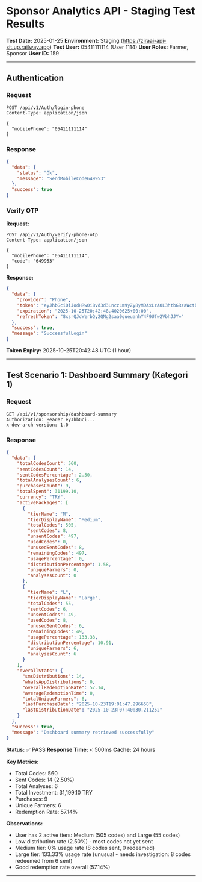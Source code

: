 # Sponsor Analytics API - Staging Test Results

**Test Date:** 2025-01-25
**Environment:** Staging (https://ziraai-api-sit.up.railway.app)
**Test User:** 05411111114 (User 1114)
**User Roles:** Farmer, Sponsor
**User ID:** 159

---

## Authentication

### Request
```http
POST /api/v1/Auth/login-phone
Content-Type: application/json

{
  "mobilePhone": "05411111114"
}
```

### Response
```json
{
  "data": {
    "status": "Ok",
    "message": "SendMobileCode649953"
  },
  "success": true
}
```

### Verify OTP

**Request:**
```http
POST /api/v1/Auth/verify-phone-otp
Content-Type: application/json

{
  "mobilePhone": "05411111114",
  "code": "649953"
}
```

**Response:**
```json
{
  "data": {
    "provider": "Phone",
    "token": "eyJhbGciOiJodHRwOi8vd3d3LnczLm9yZy8yMDAxLzA0L3htbGRzaWctbW9yZSNobWFjLXNoYTI1NiIsInR5cCI6IkpXVCJ9.eyJodHRwOi8vc2NoZW1hcy54bWxzb2FwLm9yZy93cy8yMDA1LzA1L2lkZW50aXR5L2NsYWltcy9uYW1laWRlbnRpZmllciI6IjE1OSIsImh0dHA6Ly9zY2hlbWFzLnhtbHNvYXAub3JnL3dzLzIwMDUvMDUvaWRlbnRpdHkvY2xhaW1zL25hbWUiOiJVc2VyIDExMTQiLCJodHRwOi8vc2NoZW1hcy5taWNyb3NvZnQuY29tL3dzLzIwMDgvMDYvaWRlbnRpdHkvY2xhaW1zL3JvbGUiOlsiRmFybWVyIiwiU3BvbnNvciJdLCJuYmYiOjE3NjE0MjEzNjgsImV4cCI6MTc2MTQyNDk2OCwiaXNzIjoiWmlyYUFJX1N0YWdpbmciLCJhdWQiOiJaaXJhQUlfU3RhZ2luZ19Vc2VycyJ9.lMVIzbHEoyCIaSI-JdzyrjdwAclbHI5fWRZiAcW_16s",
    "expiration": "2025-10-25T20:42:48.4020625+00:00",
    "refreshToken": "8xsrQJcWzrbQy2QNg2saa0gueuanhY4F9Ufw2VbhJJY="
  },
  "success": true,
  "message": "SuccessfulLogin"
}
```

**Token Expiry:** 2025-10-25T20:42:48 UTC (1 hour)

---

## Test Scenario 1: Dashboard Summary (Kategori 1)

### Request
```http
GET /api/v1/sponsorship/dashboard-summary
Authorization: Bearer eyJhbGci...
x-dev-arch-version: 1.0
```

### Response
```json
{
  "data": {
    "totalCodesCount": 560,
    "sentCodesCount": 14,
    "sentCodesPercentage": 2.50,
    "totalAnalysesCount": 6,
    "purchasesCount": 9,
    "totalSpent": 31199.10,
    "currency": "TRY",
    "activePackages": [
      {
        "tierName": "M",
        "tierDisplayName": "Medium",
        "totalCodes": 505,
        "sentCodes": 8,
        "unsentCodes": 497,
        "usedCodes": 0,
        "unusedSentCodes": 8,
        "remainingCodes": 497,
        "usagePercentage": 0,
        "distributionPercentage": 1.58,
        "uniqueFarmers": 0,
        "analysesCount": 0
      },
      {
        "tierName": "L",
        "tierDisplayName": "Large",
        "totalCodes": 55,
        "sentCodes": 6,
        "unsentCodes": 49,
        "usedCodes": 8,
        "unusedSentCodes": 6,
        "remainingCodes": 49,
        "usagePercentage": 133.33,
        "distributionPercentage": 10.91,
        "uniqueFarmers": 6,
        "analysesCount": 6
      }
    ],
    "overallStats": {
      "smsDistributions": 14,
      "whatsAppDistributions": 0,
      "overallRedemptionRate": 57.14,
      "averageRedemptionTime": 0,
      "totalUniqueFarmers": 6,
      "lastPurchaseDate": "2025-10-23T19:01:47.296658",
      "lastDistributionDate": "2025-10-23T07:40:30.211252"
    }
  },
  "success": true,
  "message": "Dashboard summary retrieved successfully"
}
```

**Status:** ✅ PASS
**Response Time:** < 500ms
**Cache:** 24 hours

**Key Metrics:**
- Total Codes: 560
- Sent Codes: 14 (2.50%)
- Total Analyses: 6
- Total Investment: 31,199.10 TRY
- Purchases: 9
- Unique Farmers: 6
- Redemption Rate: 57.14%

**Observations:**
- User has 2 active tiers: Medium (505 codes) and Large (55 codes)
- Low distribution rate (2.50%) - most codes not yet sent
- Medium tier: 0% usage rate (8 codes sent, 0 redeemed)
- Large tier: 133.33% usage rate (unusual - needs investigation: 8 codes redeemed from 6 sent)
- Good redemption rate overall (57.14%)

---

